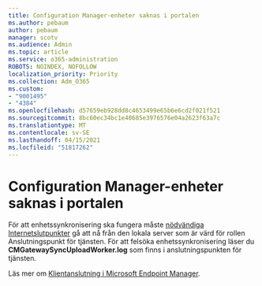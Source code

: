 ```yaml
---
title: Configuration Manager-enheter saknas i portalen
ms.author: pebaum
author: pebaum
manager: scotv
ms.audience: Admin
ms.topic: article
ms.service: o365-administration
ROBOTS: NOINDEX, NOFOLLOW
localization_priority: Priority
ms.collection: Adm_O365
ms.custom:
- "9001495"
- "4384"
ms.openlocfilehash: d57659eb928dd8c4653499e65b6e6cd2f021f521
ms.sourcegitcommit: 8bc60ec34bc1e40685e3976576e04a2623f63a7c
ms.translationtype: MT
ms.contentlocale: sv-SE
ms.lasthandoff: 04/15/2021
ms.locfileid: "51817262"
---
```

# <a name="configuration-manager-devices-missing-in-the-portal"></a>Configuration Manager-enheter saknas i portalen

För att enhetssynkronisering ska fungera måste [nödvändiga Internetslutpunkter](https://docs.microsoft.com/configmgr/tenant-attach/device-sync-actions#internet-endpoints) gå att nå från den lokala server som är värd för rollen Anslutningspunkt för tjänsten. För att felsöka enhetssynkronisering läser du **CMGatewaySyncUploadWorker.log** som finns i anslutningspunkten för tjänsten.

Läs mer om [Klientanslutning i Microsoft Endpoint Manager](https://docs.microsoft.com/configmgr/tenant-attach/).

